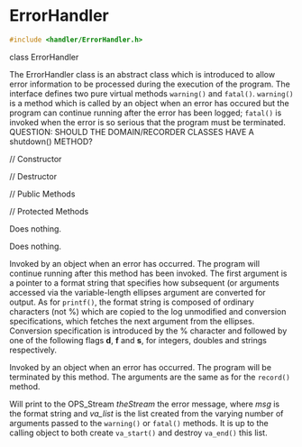


# ErrorHandler 

```cpp
#include <handler/ErrorHandler.h>
```



class ErrorHandler







The ErrorHandler class is an abstract class which is introduced to allow
error information to be processed during the execution of the program.
The interface defines two pure virtual methods `warning()` and
`fatal()`. `warning()` is a method which is called by an object when an
error has occured but the program can continue running after the error
has been logged; `fatal()` is invoked when the error is so serious that
the program must be terminated.
QUESTION: SHOULD THE DOMAIN/RECORDER CLASSES HAVE A shutdown() METHOD?



// Constructor






// Destructor






// Public Methods







// Protected Methods







Does nothing.




Does nothing.




Invoked by an object when an error has occurred. The program will
continue running after this method has been invoked. The first argument
is a pointer to a format string that specifies how subsequent (or
arguments accessed via the variable-length ellipses argument are
converted for output. As for `printf()`, the format string is composed
of ordinary characters (not %) which are copied to the log unmodified
and conversion specifications, which fetches the next argument from the
ellipses. Conversion specification is introduced by the % character and
followed by one of the following flags **d**, **f** and **s**, for
integers, doubles and strings respectively.

Invoked by an object when an error has occurred. The program will be
terminated by this method. The arguments are the same as for the
`record()` method.




Will print to the OPS_Stream *theStream* the error message, where *msg*
is the format string and *va_list* is the list created from the varying
number of arguments passed to the `warning()` or `fatal()` methods. It
is up to the calling object to both create `va_start()` and destroy
`va_end()` this list.
